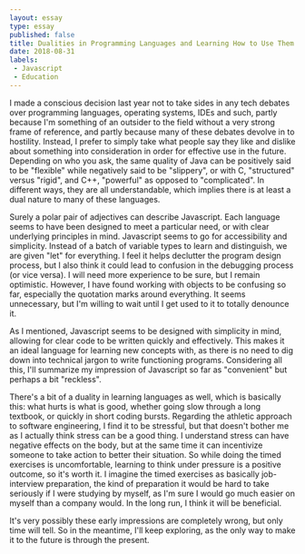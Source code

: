 ```yaml
---
layout: essay
type: essay
published: false
title: Dualities in Programming Languages and Learning How to Use Them
date: 2018-08-31
labels:
 - Javascript
 - Education
---
```


I made a conscious decision last year not to take sides in any tech debates over programming languages, operating systems, IDEs and such, partly because I'm something of an outsider to the field without a very strong frame of reference, and partly because many of these debates devolve in to hostility. Instead, I prefer to simply take what people say they like and dislike about something into consideration in order for effective use in the future. Depending on who you ask, the same quality of Java can be positively said to be "flexible" while negatively said to be "slippery", or with C, "structured" versus "rigid", and C++, "powerful" as opposed to "complicated". In different ways, they are all understandable, which implies there is at least a dual nature to many of these languages. 

Surely a polar pair of adjectives can describe Javascript. Each language seems to have been designed to meet a particular need, or with clear underlying principles in mind. Javascript seems to go for accessibility and simplicity. Instead of a batch of variable types to learn and distinguish, we are given "let" for everything. I feel it helps declutter the program design process, but I also think it could lead to confusion in the debugging process (or vice versa). I will need more experience to be sure, but I remain optimistic. However, I have found working with objects to be confusing so far, especially the quotation marks around everything. It seems unnecessary, but I'm willing to wait until I get used to it to totally denounce it. 

As I mentioned, Javascript seems to be designed with simplicity in mind, allowing for clear code to be written quickly and effectively. This makes it an ideal language for learning new concepts with, as there is no need to dig down into technical jargon to write functioning programs. Considering all this, I'll summarize my impression of Javascript so far as "convenient" but perhaps a bit "reckless".

There's a bit of a duality in learning languages as well, which is basically this: what hurts is what is good, whether going slow through a long textbook, or quickly in short coding bursts. Regarding the athletic approach to software engineering, I find it to be stressful, but that doesn't bother me as I actually think stress can be a good thing. I understand stress can have negative effects on the body, but at the same time it can incentivize someone to take action to better their situation. So while doing the timed exercises is uncomfortable, learning to think under pressure is a positive outcome, so it's worth it. I imagine the timed exercises as basically job-interview preparation, the kind of preparation it would be hard to take seriously if I were studying by myself, as I'm sure I would go much easier on myself than a company would. In the long run, I think it will be beneficial.

It's very possibly these early impressions are completely wrong, but only time will tell. So in the meantime, I'll keep exploring, as the only way to make it to the future is through the present.
